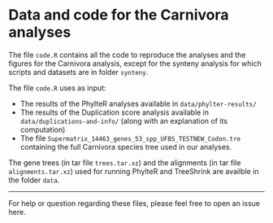 # Data and code for the Carnivora analyses

The file `code.R` contains all the code to reproduce the analyses and the figures for the Carnivora analysis, except for the synteny analysis for which scripts and datasets are in folder `synteny`.

The file `code.R` uses as input: 
- The results of the PhylteR analyses available in `data/phylter-results/`
- The results of the Duplication score analysis available in `data/duplications-and-info/` (along with an explanation of its computation)
- The file `Supermatrix_14463_genes_53_spp_UFBS_TESTNEW_Codon.tre` containing the full Carnivora species tree used in our analyses. 


The gene trees (in tar file `trees.tar.xz`) and the alignments (in tar file `alignments.tar.xz`) used for running PhylteR and TreeShrink are availble in the folder `data`.

___

For help or question regarding these files, please feel free to open an issue here.





